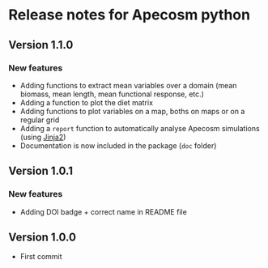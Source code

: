 # Release notes for Apecosm python

## Version 1.1.0

### New features

- Adding functions to extract mean variables over a domain (mean biomass, mean length, mean functional response, etc.)
- Adding a function to plot the diet matrix
- Adding functions to plot variables on a map, boths on maps or on a regular grid
- Adding a ``report`` function to automatically analyse Apecosm simulations (using
[Jinja2](https://jinja.palletsprojects.com/en/3.1.x/))
- Documentation is now included in the package (``doc`` folder)

## Version 1.0.1

### New features

- Adding DOI badge + correct name in README file

## Version 1.0.0

- First commit
